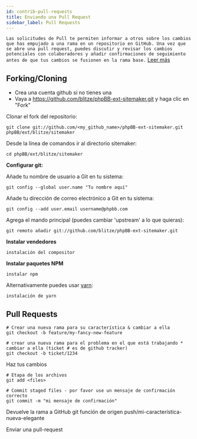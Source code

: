 ```yaml
---
id: contrib-pull-requests
title: Enviando una Pull Request
sidebar_label: Pull Requests
---
```


`Las solicitudes de Pull te permiten informar a otros sobre los cambios que has empujado a una rama en un repositorio en GitHub. Una vez que se abre una pull request, puedes discutir y revisar los cambios potenciales con colaboradores y añadir confirmaciones de seguimiento antes de que tus cambios se fusionen en la rama base.` [Leer más](https://help.github.com/articles/about-pull-requests/)

## Forking/Cloning

* Crea una cuenta github si no tienes una
* Vaya a https://github.com/blitze/phpBB-ext-sitemaker.git y haga clic en "Fork"

Clonar el fork del repositorio:

    git clone git://github.com/<my_github_name>/phpBB-ext-sitemaker.git phpBB/ext/blitze/sitemaker
    

Desde la línea de comandos ir al directorio sitemaker:

    cd phpBB/ext/blitze/sitemaker
    

**Configurar git:**

Añade tu nombre de usuario a Git en tu sistema:

    git config --global user.name "Tu nombre aquí"
    

Añade tu dirección de correo electrónico a Git en tu sistema:

    git config --add user.email username@phpbb.com
    

Agrega el mando principal (puedes cambiar 'upstream' a lo que quieras):

    git remoto añadir git://github.com/blitze/phpBB-ext-sitemaker.git
    

**Instalar vendedores**

    instalación del compositor
    

**Instalar paquetes NPM**

    instalar npm
    

Alternativamente puedes usar [yarn](https://yarnpkg.com):

    instalación de yarn
    

## Pull Requests

    # Crear una nueva rama para su característica & cambiar a ella
    git checkout -b feature/my-fancy-new-feature
    
    # crear una nueva rama para el problema en el que está trabajando * cambiar a ella (ticket # es de github tracker)
    git checkout -b ticket/1234
    

Haz tus cambios

    # Etapa de los archivos
    git add <files> 
    
    # Commit staged files - por favor use un mensaje de confirmación correcto
    git commit -m "mi mensaje de confirmación"
    

Devuelve la rama a GitHub git función de origen push/mi-característica-nueva-elegante

Enviar una pull-request [](https://github.com/blitze/phpBB-ext-sitemaker/pulls)